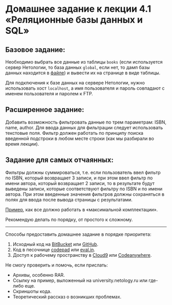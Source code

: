 # Домашнее задание к лекции 4.1 «Реляционные базы данных и SQL»

## Базовое задание:
Необходимо выбрать все данные из таблицы `books` (если используется сервер Нетологии, то база данных `global`, если нет, то дамп базы данных находится в [файле](resourses/)) и вывести их на странице в виде таблицы.

Для подключения к базе данных на сервере Нетологии, нужно использовать хост `localhost`, а имя пользователя и пароль совпадают с именем пользователя и паролем к FTP.

## Расширенное задание:
Добавить возможность фильтровать данные по трем параметрам: ISBN, name, author. Для ввода данных для фильтрации следует использовать текстовые поля. Фильтр должен работать по принципу поиска введенной подстроки в любом месте строки (как мы разбирали во время лекции).

## Задание для самых отчаянных:
Фильтры должны суммироваться, т.е. если пользователь ввел фильтр по ISBN, который возвращает 3 записи, и при этом ввел фильтр по имени автора, который возвращает 2 записи, то в результате будут выведены записи, которые соответствуют фильтру по ISBN и по имени автора. При этом введенные значения фильтров должны сохраняться в полях для ввода после вывода страницы с результатами.

[Пример](http://university.netology.ru/u/vfilipov/homework.php), как все должно работать в «максимальной комплектации».

Рекомендую делать по порядку, от простого к сложному.

---
Способы предоставить домашнее задание в порядке приоритета:
1. Исходный код на [BitBucket](https://bitbucket.org/) или [GitHub](https://github.com/).
2. Код в песочнице [codepad](http://codepad.org/) или [eval.in](https://eval.in/).
3. Доступ к рабочему пространству в [Cloud9](https://c9.io/) или [Сodeanywhere](https://codeanywhere.com/).

Не смогу проверить и помочь, если прислать:
* Архивы, особенно RAR.
* Ссылку на пример, выложенный на university.netology.ru или где-либо еще.
* Скриншоты кода.
* Теоретический рассказ о возникших проблемах.     